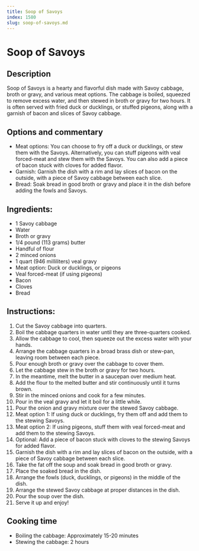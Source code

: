 ```yaml
---
title: Soop of Savoys
index: 1580
slug: soop-of-savoys.md
---
```


# Soop of Savoys

## Description
Soop of Savoys is a hearty and flavorful dish made with Savoy cabbage, broth or gravy, and various meat options. The cabbage is boiled, squeezed to remove excess water, and then stewed in broth or gravy for two hours. It is often served with fried duck or ducklings, or stuffed pigeons, along with a garnish of bacon and slices of Savoy cabbage.

## Options and commentary
- Meat options: You can choose to fry off a duck or ducklings, or stew them with the Savoys. Alternatively, you can stuff pigeons with veal forced-meat and stew them with the Savoys. You can also add a piece of bacon stuck with cloves for added flavor.
- Garnish: Garnish the dish with a rim and lay slices of bacon on the outside, with a piece of Savoy cabbage between each slice.
- Bread: Soak bread in good broth or gravy and place it in the dish before adding the fowls and Savoys.

## Ingredients:
- 1 Savoy cabbage
- Water
- Broth or gravy
- 1/4 pound (113 grams) butter
- Handful of flour
- 2 minced onions
- 1 quart (946 milliliters) veal gravy
- Meat option: Duck or ducklings, or pigeons
- Veal forced-meat (if using pigeons)
- Bacon
- Cloves
- Bread

## Instructions:
1. Cut the Savoy cabbage into quarters.
2. Boil the cabbage quarters in water until they are three-quarters cooked.
3. Allow the cabbage to cool, then squeeze out the excess water with your hands.
4. Arrange the cabbage quarters in a broad brass dish or stew-pan, leaving room between each piece.
5. Pour enough broth or gravy over the cabbage to cover them.
6. Let the cabbage stew in the broth or gravy for two hours.
7. In the meantime, melt the butter in a saucepan over medium heat.
8. Add the flour to the melted butter and stir continuously until it turns brown.
9. Stir in the minced onions and cook for a few minutes.
10. Pour in the veal gravy and let it boil for a little while.
11. Pour the onion and gravy mixture over the stewed Savoy cabbage.
12. Meat option 1: If using duck or ducklings, fry them off and add them to the stewing Savoys.
13. Meat option 2: If using pigeons, stuff them with veal forced-meat and add them to the stewing Savoys.
14. Optional: Add a piece of bacon stuck with cloves to the stewing Savoys for added flavor.
15. Garnish the dish with a rim and lay slices of bacon on the outside, with a piece of Savoy cabbage between each slice.
16. Take the fat off the soup and soak bread in good broth or gravy.
17. Place the soaked bread in the dish.
18. Arrange the fowls (duck, ducklings, or pigeons) in the middle of the dish.
19. Arrange the stewed Savoy cabbage at proper distances in the dish.
20. Pour the soup over the dish.
21. Serve it up and enjoy!

## Cooking time
- Boiling the cabbage: Approximately 15-20 minutes
- Stewing the cabbage: 2 hours